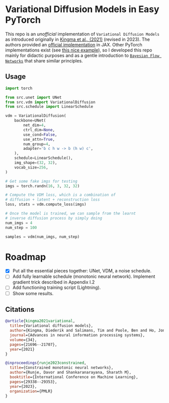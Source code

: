 # Variational Diffusion Models in Easy PyTorch

This repo is an _unofficial_ implementation of `Variational Diffusion Models` as introduced originally in [Kingma et al., (2021)](https://arxiv.org/abs/2107.00630) (revised in 2023). The authors provided an [official implementation](https://github.com/google-research/vdm) in JAX. Other PyTorch implementations exist (see [this nice example](https://github.com/addtt/variational-diffusion-models/tree/main)), so I developed this repo mainly for didactic purposes and as a gentle introduction to [`Bayesian Flow Networks`](https://arxiv.org/abs/2308.07037) that share similar principles.

## Usage

```python
import torch

from src.unet import UNet
from src.vdm import VariationalDiffusion
from src.schedule import LinearSchedule

vdm = VariationalDiffusion(
    backbone=UNet(
        net_dim=4,
        ctrl_dim=None,
        use_cond=False,
        use_attn=True,
        num_group=4,
        adapter='b c h w -> b (h w) c',
    ),
    schedule=LinearSchedule(),
    img_shape=(32, 32),
    vocab_size=256,
)

# Get some fake imgs for testing
imgs = torch.randn(16, 3, 32, 32)

# Compute the VDM loss, which is a combination of
# diffusion + latent + reconstruction loss
loss, stats = vdm.compute_loss(imgs)

# Once the model is trained, we can sample from the learnt
# inverse diffusion process by simply doing
num_imgs = 4
num_step = 100

samples = vdm(num_imgs, num_step)
```

# Roadmap

- [x] Put all the essential pieces together: UNet, VDM, a noise schedule.
- [ ] Add fully learnable schedule (monotonic neural network). Implement gradient trick described in Appendix I.2
- [ ] Add functioning training script (Lightning).
- [ ] Show some results.

## Citations

```bibtex
@article{kingma2021variational,
  title={Variational diffusion models},
  author={Kingma, Diederik and Salimans, Tim and Poole, Ben and Ho, Jonathan},
  journal={Advances in neural information processing systems},
  volume={34},
  pages={21696--21707},
  year={2021}
}
```

```bibtex
@inproceedings{runje2023constrained,
  title={Constrained monotonic neural networks},
  author={Runje, Davor and Shankaranarayana, Sharath M},
  booktitle={International Conference on Machine Learning},
  pages={29338--29353},
  year={2023},
  organization={PMLR}
}
```